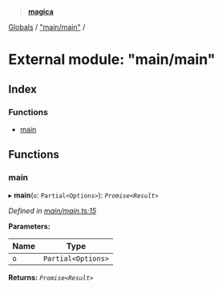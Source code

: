 > **[magica](../README.md)**

[Globals](../README.md) / ["main/main"](_main_main_.md) /

# External module: "main/main"

## Index

### Functions

* [main](_main_main_.md#main)

## Functions

###  main

▸ **main**(`o`: `Partial<Options>`): *`Promise<Result>`*

*Defined in [main/main.ts:15](https://github.com/cancerberoSgx/magica/blob/5aa0082/src/main/main.ts#L15)*

**Parameters:**

Name | Type |
------ | ------ |
`o` | `Partial<Options>` |

**Returns:** *`Promise<Result>`*
